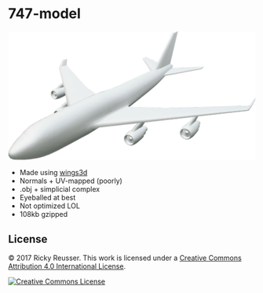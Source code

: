# 747-model

<p align="center">
  <a alt="747" href="http://rickyreusser.com/747-model/">
    <img src="model/747.png" width="600">
  </a>
</p>

- Made using [wings3d](http://www.wings3d.com/)
- Normals + UV-mapped (poorly)
- .obj + simplicial complex
- Eyeballed at best
- Not optimized LOL
- 108kb gzipped

## License

&copy; 2017 Ricky Reusser. This work is licensed under a <a rel="license" href="http://creativecommons.org/licenses/by/4.0/">Creative Commons Attribution 4.0 International License</a>.

<a rel="license" href="http://creativecommons.org/licenses/by/4.0/"><img alt="Creative Commons License" style="border-width:0" src="https://i.creativecommons.org/l/by/4.0/88x31.png" /></a>
